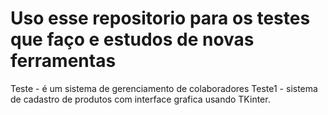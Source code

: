 # Uso esse repositorio para os testes que faço e estudos de novas ferramentas

Teste - é um sistema de gerenciamento de colaboradores
Teste1 - sistema de cadastro de produtos com interface grafica usando TKinter.
